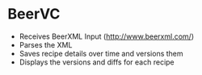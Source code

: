 # BeerVC

* Receives BeerXML Input (http://www.beerxml.com/)
* Parses the XML 
* Saves recipe details over time and versions them
* Displays the versions and diffs for each recipe
